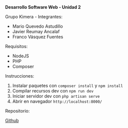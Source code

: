 
**Desarrollo Software Web - Unidad 2**

Grupo Kimera - Integrantes:

- Mario Quevedo Astudillo
- Javier Reumay Ancalaf
- Franco Vásquez Fuentes

Requisitos:
- NodeJS
- PHP
- Composer

Instrucciones:
1. Instalar paquetes con `composer install` y `npm install`
2. Compilar recursos dev con `npm run dev`
3. Iniciar servidor dev con `php artisan serve`
4. Abrir en navegador `http://localhost:8000/`

Repositorio:

[Github](https://github.com/mbstnd/01-laravel)

